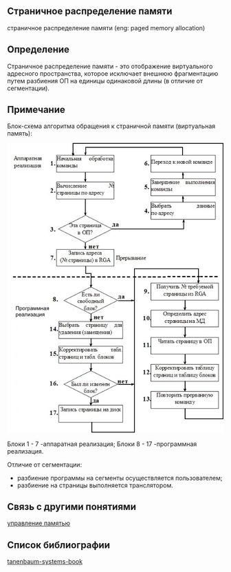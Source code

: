 ## Cтраничное распределение памяти
страничное распределение памяти (eng: paged memory allocation) 

## Определение
Страничное распределение памяти - это отображение виртуального адресного пространства, которое исключает внешнюю фрагментацию путем разбиения ОП на единицы одинаковой длины (в отличие от сегментации).


## Примечание
Блок-схема алгоритма обращения к страничной памяти (виртуальная память):

![ paged memory allocation](../images/paged%20memory%20allocation.png)

Блоки 1 - 7 -аппаратная реализация;
Блоки 8 - 17 -программная реализация.

Отличие от сегментации:

- разбиение программы на сегменты осуществляется пользователем;
- разбиение на страницы выполняется транслятором.

## Cвязь с другими понятиями 

[управление памятью](memory%20management.md)
## Список библиографии
[tanenbaum-systems-book](../bibliography/tanenbaum-systems-book.md)
